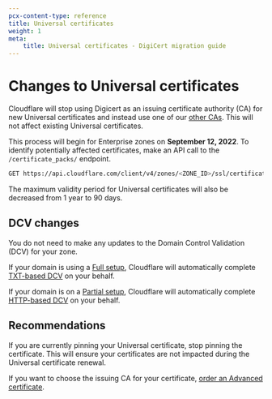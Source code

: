 ```yaml
---
pcx-content-type: reference
title: Universal certificates
weight: 1
meta:
    title: Universal certificates - DigiCert migration guide
---
```


# Changes to Universal certificates

Cloudflare will stop using Digicert as an issuing certificate authority (CA) for new Universal certificates and instead use one of our [other CAs](/ssl/ssl-tls/certificate-authorities/). This will not affect existing Universal certificates.

This process will begin for Enterprise zones on **September 12, 2022**. To identify potentially affected certificates, make an API call to the `/certificate_packs/` endpoint.

```sh
GET https://api.cloudflare.com/client/v4/zones/<ZONE_ID>/ssl/certificate_packs?status=all&type=universal&certificate_authority=digicert
```

The maximum validity period for Universal certificates will also be decreased from 1 year to 90 days.

## DCV changes

You do not need to make any updates to the Domain Control Validation (DCV) for your zone.

If your domain is using a [Full setup](/dns/zone-setups/full-setup/), Cloudflare will automatically complete [TXT-based DCV](/ssl/edge-certificates/changing-dcv-method/methods/txt/) on your behalf.

If your domain is on a [Partial setup](/dns/zone-setups/partial-setup/), Cloudflare will automatically complete [HTTP-based DCV](/ssl/edge-certificates/changing-dcv-method/methods/http/) on your behalf.

## Recommendations

If you are currently pinning your Universal certificate, stop pinning the certificate. This will ensure your certificates are not impacted during the Universal certificate renewal.

If you want to choose the issuing CA for your certificate, [order an Advanced certificate](/ssl/edge-certificates/advanced-certificate-manager/).